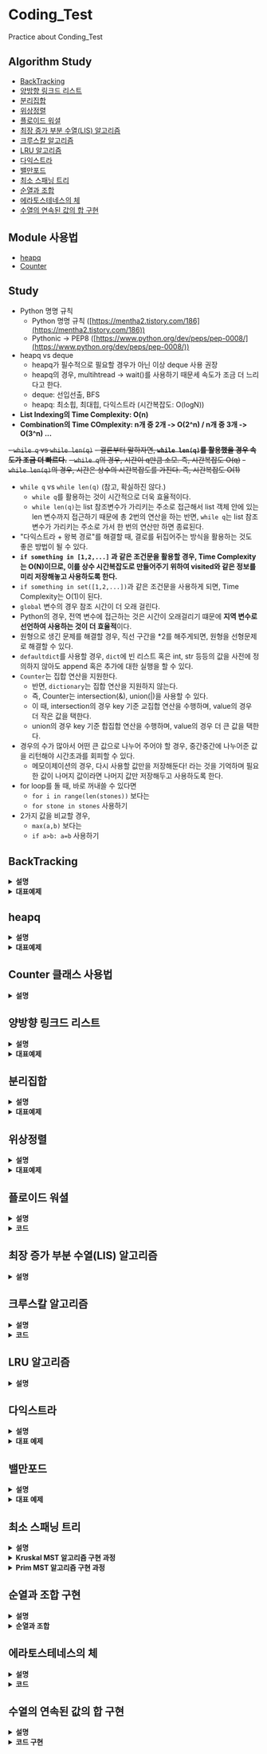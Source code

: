 # Coding_Test
Practice about Conding_Test

## Algorithm Study
- [BackTracking](#BackTracking)
- [양방향 링크드 리스트](#양방향-링크드-리스트)
- [분리집합](#분리집합)
- [위상정렬](#위상정렬)
- [플로이드 워셜](#플로이드-워셜)
- [최장 증가 부분 수열(LIS) 알고리즘](#최장-증가-부분-수열LIS-알고리즘)
- [크루스칼 알고리즘](#크루스칼-알고리즘)
- [LRU 알고리즘](#LRU-알고리즘)
- [다익스트라](#다익스트라)
- [밸만포드](#밸만포드)
- [최소 스패닝 트리](#최소-스패닝-트리)
- [순열과 조합](#순열과-조합)
- [에라토스테네스의 체](#에라토스테네스의-체)
- [수열의 연속된 값의 합 구현](#수열의-연속된-값의-합-구현)

## Module 사용법
- [heapq](#heapq)
- [Counter](#Counter)

## Study

- Python 명명 규칙
    - Python 명명 규칙 ([https://mentha2.tistory.com/186](https://mentha2.tistory.com/186))
    - Pythonic → PEP8 ([https://www.python.org/dev/peps/pep-0008/](https://www.python.org/dev/peps/pep-0008/))
- heapq vs deque
    - heapq가 필수적으로 필요할 경우가 아닌 이상 deque 사용 권장
    - heapq의 경우, multihtread -> wait()를 사용하기 때문세 속도가 조금 더 느리다고 한다.
    - deque: 선입선출, BFS
    - heapq: 최소힙, 최대힙, 다익스트라 (시간복잡도: O(logN))
- **List Indexing의 Time Complexity: O(n)**
- **Combination의 Time COmplexity: n개 중 2개 -> O(2^n) / n개 중 3개 -> O(3^n) ...**

~~- `while q` vs `while len(q)`~~
    ~~- 결론부터 말하자면, **`while len(q)`를 활용했을 경우 속도가 조금 더 빠르다.**~~
    ~~- `while q`의 경우, 시간이 q만큼 소모. 즉, 시간복잡도 O(q)~~
    ~~- `while len(q)`의 경우, 시간은 상수의 시간복잡도를 가진다. 즉, 시간복잡도 O(1)~~
- `while q` vs `while len(q)` (참고, 확실하진 않다.)
    - `while q`를 활용하는 것이 시간적으로 더욱 효율적이다.
    - `while len(q)`는 list 참조변수가 가리키는 주소로 접근해서 list 객체 안에 있는 len 변수까지 접근하기 때문에 총 2번의 연산을 하는 반면, `while q`는 list 참조변수가 가리키는 주소로 가서 한 번의 연산만 하면 종료된다.
- "다익스트라 + 왕복 경로"를 해결할 때, 결로를 뒤집어주는 방식을 활용하는 것도 좋은 방법이 될 수 있다.
- **`if something in [1,2,...]` 과 같은 조건문을 활용할 경우, Time Complexity는 O(N)이므로, 이를 상수 시간복잡도로 만들어주기 위하여 visited와 같은 정보를 미리 저장해놓고 사용하도록 한다.**
- `if something in set([1,2,...])`과 같은 조건문을 사용하게 되면, Time Complexity는 O(1)이 된다.
- `global` 변수의 경우 참조 시간이 더 오래 걸린다.
- Python의 경우, 전역 변수에 접근하는 것은 시간이 오래걸리기 떄문에 **지역 변수로 선언하여 사용하는 것이 더 효율적**이다.
- 원형으로 생긴 문제를 해결할 경우, 직선 구간을 *2를 해주게되면, 원형을 선형문제로 해결할 수 있다.
- `defaultdict`를 사용할 경우, `dict`에 빈 리스트 혹은 int, str 등등의 값을 사전에 정의하지 않아도 append 혹은 추가에 대한 실행을 할 수 있다.
- `Counter`는 집합 연산을 지원한다.
    - 반면, `dictionary`는 집합 연산을 지원하지 않는다.
    - 즉, Counter는 intersection(&), union(|)을 사용할 수 있다.
    - 이 때, intersection의 경우 key 기준 교집합 연산을 수행하며, value의 경우 더 작은 값을 택한다.
    - union의 경우 key 기준 합집합 연산을 수행하며, value의 경우 더 큰 값을 택한다.    
- 경우의 수가 많아서 어떤 큰 값으로 나누어 주어야 할 경우, 중간중간에 나누어준 값을 리턴해야 시간초과를 회피할 수 있다.
    - 메모이제이션의 경우, 다시 사용할 값만을 저장해둔다! 라는 것을 기억하며 필요한 값이 나머지 값이라면 나머지 값만 저장해두고 사용하도록 한다.  
- for loop를 돌 때, 바로 꺼내쓸 수 있다면
    - `for i in range(len(stones))` 보다는
    - `for stone in stones` 사용하기
- 2가지 값을 비교할 경우,
    - `max(a,b)` 보다는
    - `if a>b: a=b` 사용하기
     
## BackTracking

<details>
    <summary><b>설명</b></summary>

- 해를 찾는 도중 해가 아닐 경우, 다시 돌아가서 해를 찾는 기법
- 최적화 문제, 결정 문제
### DFS vs BackTracking

#### DFS
- 가능한 모든 경로(후보)를 탐색
- 불필요한 경로를 사전 차단하지 못한다.
- 시간복잡도가 N!일 경우, DFS로 해결하기 힘들다.

#### BackTracking
- 해를 찾는 도중, 지금 경로가 최적의 해가 되지 않을 것이라고 판단하면 되돌아간다.
- 반복문의 횟수를 줄일 수 있으므로, 보다 효율적이다.
- 시간복잡도 O(N!)의 문제일 경우, 최악의 경우 지수함수의 시간을 필요로 하여 처리가 불가능할 수도 있다. 여기서, 가지치기를 얼마나 잘 하느냐가 효율성을 결정하게 된다.

### Core Idea
- 모든 경우의 수 중에서 **특정한 조건을 만족하는 경우**만 살펴보는 방법
- 답이 될지 판단하며, 되지 않는다면 그만하고 되돌아가는 방법
- DFS와 같이, 모든 경우의 수를 탐색하는 과정에서 if문을 추가하여 해가 되지 않는 경우를 정의하고, 이럴 경우에 break 혹은 더 이상 진행하지 않게 구현할 수 있다.
</details>

<details>
    <summary><b>대표예제</b></summary>

### N-Queen (백준 9663)

#### 문제
크기가 N x N인 체스판 위에 퀸 N개를 서로 공격할 수 없도록 말을 놓게하는 문제.

입력: N (1 <= N <= 15)
출력: N개가 서로 공격할 수 없게 놓는 경우의 수 출력

#### code

```python
import sys
input = sys.stdin.readline

N = int(input())

ans = 0
row = [0] * N # N=4: row = [0,0,0,0]

def is_promising(x):
    """x가 유망한지 판단"""
    for i in range(x): # 퀸을 위에서 부터 놓는다 => x이전까지만 i를 탐색
        # 행이 같은 경우는 있을 수 없다. => i는 x보다 작으므로
        if row[x] == row[i] or abs(row[x] - row[i]) == abs(x-i):
            # 열 체크: x의 열, i의 열을 비교했을 때 같은 열에 놓여져 있는지: row[x] == row[i]
            # 대각선 체크: 열의 차이와, 행의 차이의 절대값이 같은지: abs(row[x] - row[i]) == abs(x-i)
            return False
    return True

def dfs(x):
    global ans

    if x == N: # 마지막 행까지 전부 유망할 경우 1추가
        ans += 1
    else:
        # 각 행, 열에 놓는다.
        for i in range(N): # x행 1열부터 ~ x행 N열까지
            row[x] = i # x행 i열
            if is_promising(x):
                dfs(x+1) # x+1행 삽입

dfs(0)
print(ans)
```

</details>

## heapq

<details>
    <summary><b>설명</b></summary>

- Binary tree 기반의 최소힙 자료구조를 제공한다.
- 최소힙 자료구조를 사용할 경우, 원소들이 항상 정렬된 상태로 추가 및 삭제된다.
    - 주의해야할 점은 정렬이 될 경우, 최소값을 보장해주지만 오름차순 혹은 내림차순의 정렬을 보장해주지는 않는다.
- `heappush()`, `heappop()`는 O(logN)의 시간복잡도를 가진다.
- `heapify()`는 O(N)의 시간복잡도를 가진다.
- `heapq`는 tuple 형태로 값을 넣어줄 때, 0번째 index를 기준으로 정렬되며, 0번째 index가 같을 경우에는 1번째 index 순서대로 정렬된다.
    
#### 원소 추가 (heappush)
```python
heap = []
heapq.heappush(heap, 4)
heapq.heappush(heap, 1) ...
```

#### 원소 삭제 및 꺼내기 (heappop)
```python
heapq.heappop(heap)
```

- 위의 코드를 활용할 경우, heap 배열에서 최솟값을 꺼내게 된다.
- heapq의 경우 맨 앞에 최소값을 보장해주기 때문에 `heapq[0]`을 활용하여 값을 제거하지 않으면서 꺼내올 수도 있다.

#### 힙 변환
```python
heap = [6,2,5,4,3,1,7]
heapq.heapify(heap)
```

- `heapify()`의 경우, 기존 배열에서의 원소들이 힙 구조에 맞게 재배치되면서 최소값을 0번째 인덱스에 위치하도록 한다.
- 비어있는 배열을 생성하고, heappush()를 활용하여 하나씩 추가한 효과가 나타나며, 시간복잡도는 원소의 수에 비례하여 O(NlogN)을 가진다.
#### 최대힙 (응용)
- heap에 tuple을 원소로 추가하거나 삭제한다.
    - tuple을 활용할 경우 tuple의 0번째 index를 기준으로 최소힙이 구성된다.
- `(우선순위, 값)` 구조의 튜플을 heap에 삽입 및 삭제를 해줄 경우, 우선순위 기준으로 최소힙 정렬이 진행된다.
- 즉, **우선순위를 음수로 넣어주고, 값을 본래의 값**을 넣어주고 최소힙 정렬을 하게되면, 가장 큰 값을 0번째에 위치하도록 보장한다.

```python
for num in nums:
    heapq.heappush(heap, (-num, num))
heapq.heappop(heap)[1]
```

#### K번째 최소, 최대값 (응용)
- K번째 값을 추출할 경우, 힙 정렬을 한 후 `heappop()`을 k번 호출하면 할 수 있다.

```python
k_th = None
heapq.heapify(heap)
for _ in range(k):
    k_th = heapq.heappop(heap)
print(k_th)
```

</details>

<details>
    <summary><b>대표예제</b></summary>

### 최대힙 (백준 11279)

#### 문제
- 배열에 자연수 x를 넣는다.
- 배열에서 가장 큰 값을 출력하고, 그 값을 배열에서 제거한다.

- 입력 
    - N (1 <= N <= 100000)
    - N개의 줄에 연산 정보 x 입력.
    - x가 자연수일 경우 배열에 추가, 0일 경우 가장 큰 값 출력 및 제거
- 출력
    - 0이 주어진 회수만큼 답 출력
    - 비어있는 배열인데 0이 주어질 경우 0을 출력

#### code

```python
import sys
import heapq
input = sys.stdin.readline

N = int(input())
number_list = []
for _ in range(N):
    insert = int(input())
    if insert == 0:
        if number_list:
            pop_number = heapq.heappop(number_list)[1]
            print(pop_number)
        else:
            print(0)
    else:
        heapq.heappush(number_list, (-insert, insert))
```

</details>

## Counter 클래스 사용법

<details>
    <summary><b>설명</b></summary>

- 데이터의 개수를 셀 때 유용한 모듈
- `from collections import Counter`
- `Counter`는 파이썬의 기본 자료구조인 dictionary를 확장하고 있기 때문에, dictionary에서 제공하는 API를 그대로 사용할 수 있다.

### Dictionary vs Counter

#### Dictionary

```python
word = "hello world"

counter = {}
for w in word:
    if w not in counter:
        counter[w] = 1
        continue
    counter[w] += 1
print(counter)
# {'h': 1, 'e': 1, 'l': 3, 'o': 2, ' ': 1, 'w': 1, 'r': 1, 'd': 1}
```

#### Counter

```python
from collections import Counter
Counter("hello world")
# Counter({'l': 3, 'o': 2, 'h': 1, 'e': 1, ' ': 1, 'w': 1, 'r': 1, 'd': 1})
```

### 데이터의 개수가 많은 순 정렬

- Basic Code

```python
from collections import Counter

word = "hello world"

counter = Counter(word)
max_count = -1

for key in counter.keys():
    if counter[key] > max_count:
        max_count = counter[key]
        max_letter = letter
print((letter, max_letter)) # ('l', 3)
```

- Code with Counter

```python
from collections import Counter
common = Counter("hello world").most_common()
# [('l', 3), ('o', 2), ('h', 1), ('e', 1), (' ', 1), ('w', 1), ('r', 1), ('d', 1)]

print(common[0])
```

</details>

## 양방향 링크드 리스트

<details>
    <summary><b>설명</b></summary>

### 사용법 및 사용할 경우
- head node부터 탐색하는 것은 O(n)의 시간복잡도를 가진다.
- O(n)의 시간복잡도가 너무 큰 경우, 더욱 빠르게 해결하기 위하여 양방향 링크드 리스트를 활용한다.
- 양방향 링크드 리스트는 3개의 구성요소를 갖는다.
    - **Node 값인 Key**와 **2개의 Link**
    - **첫번째 링크는 앞 노드의 주소 링크**
    - **두번째 링크는 이전 노드의 주소 링크**

- 시간 측면에서는 좋을 수 있으나, 메모리 측면에서는 손해가 있다. (즉, 메모리를 손해보면서 더욱 빠르게 실행할 수 있는 알고리즘이다.)

### 알고리즘
- Linked List: 길이가 정해져있지 않은 Data에 연결된 집합
- 단방향 Linked List
    - Data를 저장한 Node에 다음 Node의 주소를 가지고 있는 형태

- 양방향 Linked List
    - Data를 저장한 Node의 다음 Node, 이전 Node의 주소를 가지고 있는 형태

    - **새로운 Node 삽입**
        - **이전 Node가 가지고 있던 다음 Node 주소를 새로운 Node에 삽입**
        - **이전 Node의 주소를 새로운 Node의 이전 주소로 삽입**
        - **다음 Node가 가지고 있던 이전 Node의 주소를 새로운 Node의 주소로 삽입**

    - **기존 Node 삭제**
        - **기존 Node가 가지고 있는 다음 Node 주소를 이전 Node의 다음 주소에 삽입**
        - **기존 Node가 가지고 있는 이전 Node 주소를 다음 Node의 이전 주소에 삽입**

- **삭제 및 삽입을 통한 풀이가 아니다!** (일반적으로)
- **`prev`와 `next`를 활용하여 index를 움직여주면서 삽입, 삭제를 표시해주는 방식으로 풀이를 진행한다.**

</details>


<details>
    <summary><b>대표예제</b></summary>

### 표 편집 (프로그래머스 81303)

#### 문제
[링크 참고](https://programmers.co.kr/learn/courses/30/lessons/81303)

#### Code

```python
def solution(n, k, cmd):
    answer = ''
    
    name_list = []
    for i in range(n):
        name_list.append([max(0,i-1), 'O', min(i+1,n-1)])
        # [[0,'O',1], [0,'O',2], [1,'O',3], [2,'O',4], ..., [5,'O',7], [6,'O',7]]
    
    delete_stack = []     # 삭제할 name & row
    now = k               # 현재 행
    for command in cmd:

        if "D" in command:
            move = command.split()[-1]
            for i in range(int(move)):
                now = name_list[now][2] # _next로 움직인 결과값

        elif 'U' in command:
            move = command.split()[-1]
            for i in range(int(move)):
                now = name_list[now][0] # prev로 움직인 결과값

        elif command == "C":
            name_list[now][1] = 'X'
            prev, _, _next = name_list[now]
            delete_stack.append([now, prev, _next])   

            # 주소 변환
            if now == name_list[now][2]: # 마지막 행일 경우
                name_list[prev][2] = prev 
                now = prev
            elif now == name_list[now][0]: # 첫 행일 경우
                name_list[_next][0] = _next
                now = _next
            else:
                name_list[prev][2] = _next
                name_list[_next][0] = prev
                now = _next

        elif command == 'Z':
            idx, prev, _next = delete_stack.pop()

            # 삽입 행
            name_list[idx][0] = prev
            name_list[idx][2] = _next
            name_list[idx][1] = 'O'

            # 이전 행 => 첫번째 행이 복구되는 경우에는 prev를 조작하지 않는다.
            if prev != idx:
                name_list[prev][2] = idx

            # 다음 행 => 마지막 행이 복구되는 경우에는 next를 조작하지 않는다.
            if _next != idx:
                name_list[_next][0] = idx
                
    for i in range(n):
        answer += name_list[i][1]
    return answer
```

</details>

## 분리집합

<details>
    <summary><b>설명</b></summary>

### 분리집합이란?
- Union-Find 집합이라고도 하며, Disjoint-Set (서로소 집합 혹은 분리 집합)이라고 한다.
- 흔히, 배열에서 Index를 Node로 나타내여 각각의 index에 대한 값에 해당 index의 parent node 정보를 저장한다.
- 주로 그래프 문제에 적용할 수 있으며, 순수히 Node간의 연결 관계를 파악할 때, 유용하다.

### 알고리즘
- Union (서로 다른 두 집합을 합치는 연산)
- Find (Root Node를 찾는 연산)

#### Union
- 서로 다른 두 집합을 합치는 연산
- 각 tree의 root node를 비교하여 둘 중 작은 root node를 기준으로 합친다. (큰 node를 기준으로 합쳐서 상관없으나, 흔히 이렇게 한다고 한다.)
- Union 연산을 하기 위해서는 반드시 find 연산을 필요로한다.

#### Find
- 어떤 인자를 주었을 때, 해당 node의 root node를 반환하는 연산
- 임의의 두 node가 연결되어있는지 확인할 때 사용한다.
- 흔히, 재귀 형태로 구현한다.
- 시간복잡도의 효율을 높이기 위해, 경로 압축 최적화를 한다. (자식 노드들이ㅡ 값을 모두 root node로 변경하여, Skewed Tree를 방지한다.)

</details>


<details>
    <summary><b>대표예제</b></summary>

### 집합의 표현 (백준 1717)

#### 문제
초기에 {0}, {1}, {2}, ... {n} 이 각각 n+1개의 집합을 이루고 있다. 여기에 합집합 연산과, 두 원소가 같은 집합에 포함되어 있는지를 확인하는 연산을 수행하려고 한다.

집합을 표현하는 프로그램을 작성하시오.

#### Code

```python
import sys

sys.setrecursionlimit(10**6)                # 재귀 한도 늘려주기
input = sys.stdin.readline

n, m = list(map(int, input().split()))
parent = [i for i in range(n+1)]            # Parent Node 정의

def find(x):
    """부모 Node를 찾는 함수"""
    if parent[x] == x:                      # 부모가 자기 자신을 경우 그대로 반환
        return x
    
    parent[x] = find(parent[x])             # 부모가 다른 값일 경우
    return parent[x]

def union(parent_a, parent_b):
    """
    두 집합을 합쳐주는 함수
    
    Args:
        parent_a: a의 부모 node
        parent_b: b의 부모 node
    """
    if parent_a < parent_b:                 # 더 작은 값을 기준으로 합쳐준다.
        parent[parent_b] = parent_a
    else:
        parent[parent_b] = parent_b

for _ in range(m):
    cal, a, b = list(map(int, input().split()))
    parent_a = find(a)
    parent_b = find(b)

    if cal == 0:
        union(parent_a, parent_b)
    else:
        if parent_a == parent_b:
            print('YES')
        else:
            print('NO')

```

</details>

## 위상정렬

<details>
    <summary><b>설명</b></summary>

### 위상정렬이란?
- 어떤 일을 하는 순서를 찾는 알고리즘
- 정점들의 선행순서를 위배하지 않으면서 모든 정점을 나열하는 것

### 위상정렬의 특징
- 한 방향 그래프에서는 여러 위상 정렬이 가능
- 선택되는 정점의 순서를 위상 순서라고 한다.
- 남아있는 정점 중 진입 차수가 0인 정점이 없다면 알고리즘이 중단되고 실행불가능하다.
Cycle이 발생하는 경우, 위상 정렬을 수행할 수 없다.

### 알고리즘
- 우선 위상정렬 알고리즘이 적용 가능한지 확인한다.
    - Cycle이 존재하지 않는가?
    - 시작점이 존재하는가?
- 위의 조건을 만족한다면, 마지막으로 결과가 있는지 확인한다.

</details>


<details>
    <summary><b>대표예제</b></summary>

### 문제 (백준 14567)

올해 Z대학 컴퓨터공학부에 새로 입학한 민욱이는 학부에 개설된 모든 전공과목을 듣고 졸업하려는 원대한 목표를 세웠다. 어떤 과목들은 선수과목이 있어 해당되는 모든 과목을 먼저 이수해야만 해당 과목을 이수할 수 있게 되어 있다. 공학인증을 포기할 수 없는 불쌍한 민욱이는 선수과목 조건을 반드시 지켜야만 한다. 민욱이는 선수과목 조건을 지킬 경우 각각의 전공과목을 언제 이수할 수 있는지 궁금해졌다. 계산을 편리하게 하기 위해 아래와 같이 조건을 간소화하여 계산하기로 하였다.

- 한 학기에 들을 수 있는 과목 수에는 제한이 없다.
- 모든 과목은 매 학기 항상 개설된다.

### Code

```python
from collections import deque
import sys

input = sys.stdin.readline

n, m = list(map(int, input().split()))          # node와 간선의 개수 입력
indegree = [0] * (n+1)                          # 모든 Node에 대한 진입차수를 0으로 초기화
graph = [[] for _ in range(n+1)]                # 각 Node에 연결된 간선 정보를 담기 위한 graph 초기화
answer = [0] * (n+1)                            # 해당 Node의 수강학기를 담기 위한 List
for _ in range(m):                              # Graph에서 모든 간선 정보 입력
    a, b = list(map(int, input().split()))
    graph[a].append(b)                          # a에서 b로만 이동 가능
    indegree[b] += 1                            # b의 진입차수 1 증가

queue = deque()
for i in range(1, len(indegree)):               # 맨 처음 수강정보를 queue에 삽입
    if indegree[i] == 0:                        # 진입차수가 없는 경우에만 추가 (맨 처음이므로)
        queue.append(i)
        answer[i] = 1

while len(queue):                               # queue가 빌 때 까지, 반복
    target = queue.popleft()
    for _next in graph[target]:
        indegree[_next] -= 1                    # 진입차수 -1

        if indegree[_next] == 0:                # 진입차수가 0일 경우에만 answer update
            queue.append(_next)
            answer[_next] = answer[target] + 1  # 이전 answer에 + 1

# 출력
for i in range(1, len(answer)):
    print(answer[i], end=' ')
```

</details>

## 플로이드 워셜

<details>
    <summary><b>설명</b></summary>

### 플로이드 워셜 알고리즘이란?
- 모든 노드에서 다른 모든 노드까지의 최단 경로를 모두 계산한다.

### 작동 원리
- 다익스트라 알고리즘과 마찬가지로 단계별로 **거쳐가는 노드를 기준으로 알고리즘을 수행**한다.
- 2차원 테이블에 최단 거리 정보를 저장한다.
- 이전 값을 활용한다는 점에서 다이나믹 프로그래밍 유형에 속한다.
- 시간복잡도 O(N^3)이기 때문에, 노드의 개수가 적을 경우에 유용하게 사용할 수 있으며, 노드와 간선의 개수가 많아지면 플로이드워셜보다는 다익스트라를 활용해야 해결할 수 있다.

### 점화식
- 각 단계마다 특정한 노드 k를 거쳐 가는 경우를 확인한다.
- **a에서 b로 가는 최단 거리**보다 **a에서 k를 거쳐 b로 가는 거리**가 더 짧은지 검사한다.
- 점화식
**$D_{ab}$ = $min(D_{ab}, D_{ak} + D_{kb})$**

### 과정
- 2차원 List를 만든다. 이 때, 행은 출발 Node를, 열은 도착 Node를 의미한다.
- 초기 상태
    - **자기 자신에서 자기 자신으로 가는 값은 0이다.**
    - **인접한 Node만을 확인하면서 인접한 Node까지의 거리를 2차원 List에 삽입한다.**
- 알고리즘 수행
    - **점화식에 따라, a to b와 a to k + k to b를 비교하면서 더 짧은 거리의 값으로 update**

</details>


<details>
    <summary><b>코드</b></summary>

```python
INF = int(1e9) # 무한을 의미하는 값을 설정

n = int(input()) # node의 개수 입력
m = int(input()) # 간선의 개수 입력
graph = [[INF] * (n+1) for _ in range(n+1)] # 2차원 list 형태로 graph 초기화

# 자기 자신에서 자기 자신으로 가는 거리는 0으로 초기화
for i in range(1, n+1):
    for j in range(1, n+1):
        if i == j:
            graph[i][j] = 0

# 각 간선에 대한 정보를 입력받아, 직접 연결된 node 사이의 거리 초기화
for _ in range(m):
    a, b, c = map(int, input().split())
    graph[a][b] = c
    # 양방향일 경우
    # graph[b][a] = c

# 점화식에 따른 플로이드 워셜 알고리즘 수행
for k in range(1, n+1):
    for i in range(1, n+1):
        for j in range(1, n+1):
            graph[i][j] = min(graph[i][j], graph[i][k] + graph[k][j])

# 수행 결과 출력
for i in range(1, n+1):
    for j in range(1, n+1):
        if graph[i][j] == INF:
            print('INFINITY', end=' ')
        else:
            print(graph[i][j], end=' ')
```

</details>

## 최장 증가 부분 수열(LIS) 알고리즘

<details>
    <summary><b>설명</b></summary>

### LIS란?
- 가장 긴 증가하는 부분 수열을 의미한다.
- 예를 들어, `[6, 2, 5, 1, 7, 4, 8, 3]`가 있을 경우, LIS는 `[2, 5, 7, 8]`이 된다.

### 작동 원리
- LIS를 풀기 위한 가장 일반적인 방법은 DP를 이용하는 것이다.

```python
dp = [1] * n
for i in range(n):
    # 첫번째 요소부터 i번째 요소까지 비교
    for j in range(i):
        if arr[i] > arr[j]:
            # 값의 크기에 따른 index를 가지게 된다.
            dp[i] = max(dp[i], dp[j]+1)
```

- 하지만, DP로 접근하는 것은 `O(n^2)`을 갖게 된다.
- 시간복잡도를 개선하기 위해 `이분탐색`을 활용한다.
- 다음의 방법을 활용하여 시간복잡도 `O(N logN)`으로 개선시킬 수 있다.

```python
memoization = [0]
arr = [0] + original_array

for case in cases:
    
    # 기존 최댓값보다 큰 값이 들어올 경우, 조건 없이 삽입 
    if memoization[-1] < case:
        memoization.append(case)
    
    # 최댓값보다 작은 값일 경우, 이분탐색으로 삽입될 위치를 탐색 후 변경하여 삽입
    else:
        left = 0
        right = len(memoization)
        
        while left < right:
            mid = (left + right) // 2

            if memoization[mid] < case:
                left = mid + 1
            else:
                right = mid
        memoization[right] = case
```

- `[6, 2, 5, 1, 7, 4, 8, 3]`가 있을 경우
    - `[6]`
    - `[2]`
    - `[2, 5]`
    - `[1, 5]`
    - `[1,5,7]`
    - `[1,4,7]`
    - `[1,4,7,8]`
    - `[1,3,7,8]`
- 즉, 이분탐색을 이용하여 LIS를 구하게 되면, **가장 긴 증가하는 수열을 만드는 것은 아니다.** 단지, 가장 긴 증가하는 수열의 길이만을 올바르게 출력한다는 것을 알 수 있다.

</details>

## 크루스칼 알고리즘

<details>
    <summary><b>설명</b></summary>

### 크루스칼 알고리즘이란?
- 최소신장트리을 찾는 알고리즘
- 최소신장트리: 무방향 가중치 그래프에서 간선의 가중치 합이 최소인 것
- 항상 욕심내서 최솟값을 선택하여 가중치의 합이 최소인 것을 찾기 때문에 그리디 알고리즘으로 볼 수 있다.


### 작동 원리
- 간선이 사이클을 만드는지 확인: Union-Find 알고리즘 활용
- 그래프의 가중치를 기준으로 오름차순 정렬
- 가중치가 낮은 간선부터 선택하면서, 사이클을 만들면 제외

### 과정
- 그래프의 가중치를 기준으로 오름차순 정렬 `(node, node, weight)
- 정렬된 순서대로 간선을 선택한다.
- 이 때, 사이클을 형성할 경우(Union-Find), 선택하지 않는다. (이미 낮은 간선이 먼저 선택되었으므로, 사이클을 형성하는 높은 간선은 선택하지 않는다.)


</details>


<details>
    <summary><b>코드</b></summary>

```python
n = 6
graph = [(1,2,13), (1,3,5), (2,4,9), (3,4,15), (3,5,3),
         (4,5,1), (4,6,7), (5,6,2)]
graph.sort(key = lambda x: x[2]) # 가중치 기준으로 정렬

# parent node를 담는 list 생성 => 노드가 1번부터 시작하므로, 0을 채워준 채로 시작
parent = [0]
for i in range(1, n+1):
    parent.append(i)

# find 함수
def find(x):
    if parent[x] == x:
        return x
    
    # 타고 들어가면서 부모가 자기 자신일 때 까지 반복
    parent[x] = find(parent[x])
    return parent[x]

def union(a, b):
    parent_a = find(a)
    parent_b = find(b)

    if parent_a < parent_b:
        parent[parent_b] = parent_a
    else:
        parent[parent_a] = parent_b

minimum_tree = [] # 최소신장트리
tree_edges = 0 # 간선의 개수
weight_sum = 0 # 가중치 합
while True:
    # 모든 그래프를 순회하였을 경우 break
    if tree_edges == n-1:
        break
    
    a, b, weight = graph.pop(0)
    # 서로 다른 집합이라면 추가 (즉, 사이클이 생성되지 않는다면)
    if find(a) != find(b):
        union(a, b)
        minimum_tree.append((a, b))
        tree_edges += 1
        weight_sum += weight
```

</details>

## LRU 알고리즘

<details>
    <summary><b>설명</b></summary>

### LRU 알고리즘이란?
- 가장 오랫동안 참조되지 않은 페이지를 교체하는 기법
- 컴퓨터의 자원은 한정적이며, 한도내에서 최고의 효율을 얻기 위해 여러 알고리즘이 존재, 그 중 하나 (FIFO, OPT, LRU, LFU, MFU 등)

### 작동 원리
- 페이지에 저장된 데이터가 언제 사용되었는지를 알 수 있게하는 부분을 구현해서 제일 오랫동안 참조되지 않은 데이터를 제거하는 방법
- 페이지에 데이터를 큐 형식으로 저장하는 방식
- 페이지 내에 데이터가 존재한다면 데이터를 페이지 내에서 제거하고, 맨 위로 다시 올리고, 존재하지 않는다면, 바로 입력하여 맨 아래에 있는 데이터를 삭제하는 과정을 진행

### 과정
- `cache hit`: cache에 이미 있는 값이 새로 들어올 경우, 기존의 값을 삭제하고 맨 뒤에 추가
- `cache miss`: cache에 존재하지 않을 경우, 맨 처음 들어온 값이 삭제되고 맨 뒤에 추가

</details>

## 다익스트라

<details>
    <summary><b>설명</b></summary>

### 다익스트라 알고리즘이란?
- 최단 경로 탐색 알고리즘
- 특정한 하나의 정점에서 다른 모든 정점으로 가는 최단 경로를 알려준다. (시작점이 고정된 경우)

### 작동 원리
- 출발 노드 설정
- 출발 노드로부터 시작해서, 방문하지 않은 노드 중 가장 비용이 적은 노드를 선택
- 최소 비용을 갱신하면서, 최소 비용인 노드부터 순차적으로 방문
- 위 과정을 반복
- 모든 노드를 한 번씩만 방문하기 때문에, 시간복잡도 O(ElogV)으로 탐색을 종료할 수 있다.

</details>


<details>
    <summary><b>대표 예제</b></summary>

### 문제 (백준 18352)

```python
"""
    문제:
    어떤 나라에는 1번부터 N번까지의 도시와 M개의 단방향 도로가 존재한다. 모든 도로의 거리는 1이다.

    이 때 특정한 도시 X로부터 출발하여 도달할 수 있는 모든 도시 중에서, 최단 거리가 정확히 K인 모든 도시들의 번호를 출력하는 프로그램을 작성하시오. 또한 출발 도시 X에서 출발 도시 X로 가는 최단 거리는 항상 0이라고 가정한다.

    예를 들어 N=4, K=2, X=1일 때 다음과 같이 그래프가 구성되어 있다고 가정하자.

    입력:
    첫째 줄에 도시의 개수 N, 도로의 개수 M, 거리 정보 K, 출발 도시의 번호 X가 주어진다. (2 ≤ N ≤ 300,000, 1 ≤ M ≤ 1,000,000, 1 ≤ K ≤ 300,000, 1 ≤ X ≤ N) 
    둘째 줄부터 M개의 줄에 걸쳐서 두 개의 자연수 A, B가 공백을 기준으로 구분되어 주어진다. 
    이는 A번 도시에서 B번 도시로 이동하는 단방향 도로가 존재한다는 의미다. (1 ≤ A, B ≤ N) 단, A와 B는 서로 다른 자연수이다.

    출력:
    X로부터 출발하여 도달할 수 있는 도시 중에서, 최단 거리가 K인 모든 도시의 번호를 한 줄에 하나씩 오름차순으로 출력한다.

    이 때 도달할 수 있는 도시 중에서, 최단 거리가 K인 도시가 하나도 존재하지 않으면 -1을 출력한다.
"""

import heapq

import sys
input = sys.stdin.readline

n, m, k, x = list(map(int, input().split()))

graph = [[] for _ in range(n+1)]
for _ in range(m):
    a, b = list(map(int, input().split()))
    graph[a].append(b)
    
visited = [False for _ in range(n+1)]

# heap: tuple(해당지점까지의 거리, 해당 지점)
heap = []
heapq.heappush(heap, (0, x)) 
visited[x] = True

answer = []
while heap:
    dist, node = heapq.heappop(heap)

    # 거리가 k를 만족할 경우 다음으로 더 이상 진행할 필요 없음
    if dist == k:
        answer.append(node)
        continue

    for next_node in graph[node]:

        # 최단거리 순으로 pop을 수행하기 때문에, 이미 방문했다면 최단거리가 아니라는 것을 의미
        if visited[next_node]:
            continue
        visited[next_node] = True

        # (거리+1, node) 추가 
        heapq.heappush(heap, (dist+1, next_node))


if not answer:
    print(-1)
else:
    answer.sort()
    for i in range(len(answer)):
        print(answer[i])
```

</details>

## 밸만포드

<details>
    <summary><b>설명</b></summary>

### 밸만포드 알고리즘이란?
- 시작 정점으로부터 다른 정점까지의 최단 경로를 찾기 위한 알고리즘
- **음수 가중치**가 있는 그래프의 시작정점에서 다른 정점까지의 최단거리를 구할 수 있다.
- **음수 사이클** 존재 여부를 알 수 있다.

### 작동 원리
- 출발 노드 설정
- 최단 거리 테이블 초기화
- 다음 과정을 (V-1)번 반복 (V = Node의 개수)
    - 모든 간선 E개를 하나씩 확인
    - 각 간선을 거쳐 다른 노드로 가는 비용을 계산하여 최단 거리 테이블을 갱신한다.
- 음수 간선 순환 체크 
    - 위의 과정을 V번 수행했을 때, Table이 갱신될 경우 '음수 간선 순환'이 존재
    - '음수 간선 순환'이 존재할 경우, 최단 거리가 무한대로 업데이트 된다.

### 다익스트라 vs 밸만 포드

#### 다익스트라
- 매번 방문하지 않은 노드 중에서 최단 거리가 가장 짧은 노드를 선택
- 음수 간선이 없다면 최적의 해를 찾을 수 있다.
- Time Complexity: O(VlogE)

#### 밸만 포드
- 매번 모든 간선을 전부 확인
    - 다익스트라 알고리즘에서의 최적의 해 역시 항상 포함
- 음수 간선 순환을 탐지할 수 있다.
- Time Complexity: O(VE)

</details>


<details>
    <summary><b>대표 예제</b></summary>

### 문제 (백준 18352)

```python
"""
    문제:
    때는 2020년, 백준이는 월드나라의 한 국민이다. 월드나라에는 N개의 지점이 있고 N개의 지점 사이에는 M개의 도로와 W개의 웜홀이 있다. 
    (단 도로는 방향이 없으며 웜홀은 방향이 있다.) 
    웜홀은 시작 위치에서 도착 위치로 가는 하나의 경로인데, 특이하게도 도착을 하게 되면 시작을 하였을 때보다 시간이 뒤로 가게 된다. 
    웜홀 내에서는 시계가 거꾸로 간다고 생각하여도 좋다.

    시간 여행을 매우 좋아하는 백준이는 한 가지 궁금증에 빠졌다. 
    한 지점에서 출발을 하여서 시간여행을 하기 시작하여 다시 출발을 하였던 위치로 돌아왔을 때, 
    출발을 하였을 때보다 시간이 되돌아가 있는 경우가 있는지 없는지 궁금해졌다. 
    여러분은 백준이를 도와 이런 일이 가능한지 불가능한지 구하는 프로그램을 작성하여라.

    입력:
    첫 번째 줄에는 테스트케이스의 개수 TC(1 ≤ TC ≤ 5)가 주어진다.
    그리고 두 번째 줄부터 TC개의 테스트케이스가 차례로 주어지는데 
    각 테스트케이스의 첫 번째 줄에는 지점의 수 N(1 ≤ N ≤ 500), 도로의 개수 M(1 ≤ M ≤ 2500), 웜홀의 개수 W(1 ≤ W ≤ 200)이 주어진다. 
    그리고 두 번째 줄부터 M+1번째 줄에 도로의 정보가 주어지는데 각 도로의 정보는 S, E, T 세 정수로 주어진다. 
    S와 E는 연결된 지점의 번호, T는 이 도로를 통해 이동하는데 걸리는 시간을 의미한다. 
    그리고 M+2번째 줄부터 M+W+1번째 줄까지 웜홀의 정보가 S, E, T 세 정수로 주어지는데 S는 시작 지점, E는 도착 지점, T는 줄어드는 시간을 의미한다. 
    T는 10,000보다 작거나 같은 자연수 또는 0이다.

    두 지점을 연결하는 도로가 한 개보다 많을 수도 있다. 지점의 번호는 1부터 N까지 자연수로 중복 없이 매겨져 있다.

    출력:
    TC개의 줄에 걸쳐서 만약에 시간이 줄어들면서 출발 위치로 돌아오는 것이 가능하면 YES, 불가능하면 NO를 출력한다.

    NOTE: 아래의 예제는, Test Case가 1개라고 가정했을 떄의 코드이다.
"""

import sys
input = sys.stdin.readline

n, m, w = list(map(int, input().split()))

edge = []
for _ in range(m):
    a, b, weight = list(map(int, input().split()))
    edge.append((a, b, weight))
    edge.append((b, a, weight))

for _ in range(w):
    a, b, weight = list(map(int, input().split()))
    edge.append((a, b, -weight))

## (기존 방식 - 시작 지점을 고정하므로, 모든 값을 무한대로 초기화)
# INF = int(1e9)
# dist = [INF for _ in range(n+1)]

## (응용 - 단순 싸이클의 존재 유무만 확인하면 되므로 랜덤값으로 초기화해도 무방)
dist = [0 for _ in range(n+1)]


negative_cycle = False

## (기존 방식 - 시작 지점을 고정)
# start = 1
# dist[start] = 0

## (응용 - 시작 지점을 고정할 필요가 없음)

# 전체 노드에 대하여 반복
for i in range(n):

    # 모든 노드에 대해서 모든 간선을 확인
    for j in range(len(edge)):
        current, next_node, cost = edge[j]
        
        # 현재 간선에서 다음 노드로 이동하는 거리가 더 짧을 경우 갱신
        ## (기존 방식 - 특정 Node에서 출발해서 다른 Node로 가는 최단거리)
        # if dist[current] != INF and dist[next_node] > dist[current] + cost:
        #     dist[next_node] = dist[current] + cost

        #     if i == n-1:
        #         negative_cycle = True

        ## (응용 - 출발 지점이 없고, 단순 싸이클의 존재 유무만 확인)
        if dist[next_node] > dist[current] + cost:
            dist[next_node] = dist[current] + cost

            if i == n-1:
                negative_cycle = True
                break

if negative_cycle:
    print("YES")
else:
    print("NO")
```

</details>

## 최소 스패닝 트리

<details>
    <summary><b>설명</b></summary>

### 스패닝 트리란?
- 그래프 내의 모든 정점을 포함하는 트리
- **최소 연결 부분 그래프** => 즉, 간선의 수가 가장 적은 그래프
- **최소 간선**을 가지는 그래프는 필연적으로 트리 형태가 되고, 이를 **스패닝 트리**라고 한다.

### 스패닝 트리의 특징
- **DFS**, **BFS**를 이용하여 그래프에서 스패닝 트리를 찾을 수 있다.
- 하나의 그래프에는 여러개의 스패닝 트리가 존재할 수 있다.
- 스패닝 트리는 트리의 특수한 형태로서, **모든 정점들이 연결**되어 있고, **사이클을 포함하지 않는다.**

### 최소 스패닝 트리
- 최소 스패닝 트리란, 간선의 가중치가 존재할 때, 가중치를 고려하여 최소 비용을 가지는 스패닝 트리를 의미한다.
- 즉, 스패닝 트리 중, 가중치가 가장 작은 스패닝 트리를 최소 스패닝 트리라고 한다.

### 최소 스패닝 트리의 특징
- N개의 Node가 있을 때, N-1개의 간선만을 사용해야 한다.
- 사이클이 포함되어서는 안된다.
- 간선의 가중치 합이 최소여야 한다.

### 구현 방법

#### Kruskal MST 알고리즘
- 1. 그래프의 간선들을 가중치의 오름차순 정렬
- 2. 간선을 순차적으로 확인하면서, 사이클을 형성하지 않는 간선을 선택한다.
    - 2-1. 사이클 형성 확인 - 분리집합 활용
- 3. 해당 간선을 MST 집합에 추가한다.

#### Prim MST 알고리즘
- 1. 시작 정점만을 MST 집합에 추가
- 2. 현재 선택된 정점들에서 연결된 최소 간선을 선택 (이 때, 상대 노드는 선택되지 않은 노드)
- 3. n-1개의 edge를 가질 때 까지 반복

</details>


<details>
    <summary><b>Kruskal MST 알고리즘 구현 과정</b></summary>

### 크루스칼 MST 알고리즘

```python
n = 6
edges = [(1,2,13), (1,3,5), (2,4,9), (3,4,15), (3,5,3),
         (4,5,1), (4,6,7), (5,6,2)]
edges.sort(key = lambda x: x[2]) # 간선 가중치의 오름차순으로 정렬
edges = deque(edges)

parent = [i for i in range(n+1)] # 0부터 시작 혹은 1부터 시작에 따라서 유동적으로 변경

def find(x):
    if parent[x] == x:
        return x

    parent[x] = find(parent[x])
    return parent[x]

def union(a, b):
    parent_a = find(a)
    parent_b = find(b)

    if parent_a < parent_b:
        parent[parent_b] = parent_a
    else:
        parent[parent_a] = parent_b
    
mst = []
edge_count = 0
weight_sum = 0
while True:
    if edge_count == n-1: # 최소 스패닝 트리의 최소 edge의 개수는 n-1개
        break

    a, b, weight = edges.popleft()
    if find(a) != find(b):
        union(a, b)
        mst.append((a, b))
        weight_sum += weight
        edge_count += 1
```

</details>

<details>
    <summary><b>Prim MST 알고리즘 구현 과정</b></summary>

### Prim MST 알고리즘

```python
import heapq

n = 6
edges = [(1,2,13), (1,3,5), (2,4,9), (3,4,15), (3,5,3),
         (4,5,1), (4,6,7), (5,6,2)]
graph = [[] for _ in range(n+1)]

# 내 좌표도 함께 넣어주도록 한다.
for edge in edges:
    a, b, weight = edge
    graph[a].append((weight, b, a))
    graph[b].append((weight, a, b))

# 선택된 노드를 확인하기 위해 방문 체크
visited = [False for _ in range(n+1)]

# 시작 노드부터 출발
start_node = 1
candidate = graph[start_node]
heapq.heapify(candidate)
visited[start_node] = True

mst = []
total_weight = 0
while candidate:
    # 가장 가중치가 낮은 간선부터 추출
    weight, you, me = heapq.heappop(candidate)

    if not visited[you]:
        visited[you] = True
        mst.append((me, you))
        total_weight += weight

        # 다음 인접 간선 탐색
        for _next in graph[you]:

            # you에 연결된 노드 중에서 방문하지 않았을 경우에만 candidate에 추가
            if not visited[_next[1]]:
                heapq.heappush(candidate, _next)
```

</details>

## 순열과 조합 구현

<details>
    <summary><b>설명</b></summary>

- 순열과 조합을 활용하면서, 이 함수를 활용하는 도중에 백트래킹이 필요할 때, 직접 구현할 필요성이 있다.
- 모든 순열과, 조합이 필요하다면 `itertools`에서 활용하는 것이 단연 더 좋다.
- 다만, 백트래킹이 필요할 때, 직접 구현해야 하므로 알아두도록 하자.

### 순열
1. 배열과 길이를 입력받는다.
2. 정렬의 경우, 큰 의미는 없지만 출력할 때 정렬된 채로 출력하기 위하여 사용한다.
3. 현재 값이 `chosen`안에 들어있는 지를, `visited`로 확인한다.
4. 배열이 원하는 길이만큼 생성되었다면 종료
5. `visited`, `generate`, `unvisited` 순으로 들어가면서, 배열을 생성한다.

### 조합
1. 배열과 길이를 입력받는다.
2. 정렬의 경우, 큰 의미는 없지만 출력할 때 정렬된 채로 출력하기 위하여 사용한다.
3. `방문 체크를 하지 않고`, `현재 index의 다음 index부터 반복`을 해준다.


</details>


<details>
    <summary><b>순열과 조합</b></summary>

### 순열

```python

def permutation(arr: list, r: int):
    arr = sorted(arr)
    visited = [False for _ in range(len(arr))]

    def generate(chosen, visited):
        if len(chosen) == r:
            print(chosen)
            return

        for i in range(len(arr)):
            if not visited[i]:
                chosen.append(arr[i])
                visited[i] = True
                generate(chosen, visited)
                visited[i] = False
                chosen.pop()
    
    generate([], used)

```

### 조합

```python

def combination(arr:list, r: int):
    arr = sorted(arr)

    def generate(chosen, num):
        if len(chosen) == r:
            print(chosen)
            return
        
        for i in range(num, len(arr)):
            chosen.append(arr[i])
            generate(chosen, i+1)
            chosen.pop()
    
    generate([], 0)

```

</details>

## 에라토스테네스의 체

<details>
    <summary><b>설명</b></summary>

### 에라토스테네스의 체란?
- 소수 판별 알고리즘

### 구현 순서
1. 모든 자연수를 나열한다.
2. 처리하지 않은 수는 소수 판정.
3. 처리하지 않은 수의 배수는 모두 소수가 아니라고 판정.
4. 2-3을 반복.
5. 약수의 성질에 의하여, 반복은 n의 sqrt만큼까지만 수행한다.
- (증명)
    - `n = a x b`. where a, b는 자연수
    - `n = m x m`. where m = sqrt(n)
    - `ab = m^2`
    - 이 때, a, b가 자연수가 되기 위해서는 1) `a=m 이고 b=m`, 2) `a<m 이고 b>m`, 3) `a>m 이고 b<m`.
    - 즉, `min(a, b) <= m`이므로, `둘 중 하나는 무조건 sqrt(n)보다 작기 때문`에 sqrt(n)까지만 반복하면 n이 소수인지 아닌지 판단할 수 있다.

</details>


<details>
    <summary><b>코드</b></summary>

```python

def is_prime_num(n):

    # 1. 배열 생성
    arr = [True] * (n+1)
    arr[0] = False
    arr[1] = False
    
    # 모든 수들을 돌면서 소수 판정 수행
    check_n = int(math.sqrt(n)) + 1
    for i in range(2, check_n):
        if arr[i] == True: # 처리하지 않았다면 소수 판정
            j = 2

            while (i*j) <= n: # 배수는 모두 소수가 아니라고 판정
                arr[i*j] = False
                j += 1
    
    return arr

n = 100
prime = is_prime_num(n)

# n이하의 소수들을 원소로 하는 list 출력
print(prime)
```

</details>

## 수열의 연속된 값의 합 구현

<details>
    <summary><b>설명</b></summary>

- 수열이 있다고 할 때, `연속되는 값의 구간합`이 n이 되는 경우의 수를 구하여라.
- `[2, 3, 5, 7, 11, 13]`이 있을 때, 연속되는 값의 구간합이 5인 경우는 `[2,3]`, `[5]`이다. 
- 투포인터를 활용하여 구현할 수 있다.

</details>


<details>
    <summary><b>코드 구현</b></summary>

본 코드는 소수일 경우에 대하여 수행한 코드이다.

```python
prime = [2, 3, 5, 7, 11, 13]
n = 5

left_pointer, right_pointer = 0, 0

if n == 1:
    answer = 0
elif n == 2:
    answer = 1
else:
    answer = 0
    check_answer = prime[answer]

while True:

    # n=1, n=2일 경우, 루프를 돌 필요가 없으므로 종료
    if n == 1 or n == 2:
        break
    
    # 1. 연속합의 값이 목표값보다 작을 경우 right up, 크거나 같을 경우 left up
    if check_answer < n:
        right_pointer += 1
        
        # right index가 구간을 넘어갈 경우 종료
        if right_pointer >= len(prime):
            break

        check_answer += prime[right_pointer]
    else:
        check_answer -= prime[left_pointer]
        left_pointer += 1

        # left index가 right index보다 클 경우 종료
        if left_pointer > right_pointer:
            break

    # 2. 합이 n과 같을 경우 count
    if check_answer == n:
        answer += 1

print(answer)
```

</details>